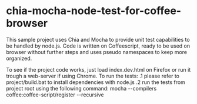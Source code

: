 # chia-mocha-node-test-for-coffee-browser

This sample project uses Chia and Mocha to provide unit test capabilities to be handled by node.js. Code is written on Coffeescript, ready to be used on browser without further steps and uses pseudo namespaces to keep more organized.

To see if the project code works, just load index.dev.html on Firefox or run it trough a web-server if using Chrome.
To run the tests:
    .1 please refer to project/build.bat to install dependencies with node.js
    .2 run the tests from project root using the following command:
        mocha --compilers coffee:coffee-script/register --recursive

